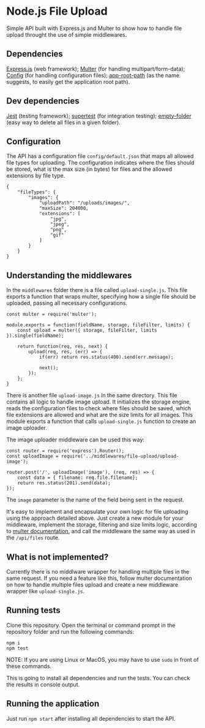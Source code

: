 # Node.js File Upload

Simple API built with Express.js and Multer to show how to handle file upload throught the use of simple middlewares.

## Dependencies

[Express.js](https://expressjs.com/) (web framework);
[Multer](https://www.npmjs.com/package/multer) (for handling multipart/form-data);
[Config](https://www.npmjs.com/package/config) (for handling configuration files);
[app-root-path](https://www.npmjs.com/package/app-root-path) (as the name suggests, to easily get the application root path).

## Dev dependencies

[Jest](https://www.npmjs.com/package/jest) (testing framework);
[supertest](https://github.com/visionmedia/supertest) (for integration testing);
[empty-folder](https://www.npmjs.com/package/empty-folder) (easy way to delete all files in a given folder).

## Configuration

The API has a configuration file ```config/default.json``` that maps all allowed file types for uploading. The configuration indicates where the files should be stored, what is the max size (in bytes) for files and the allowed extensions by file type.

```
{
    "fileTypes": {
        "images": {
            "uploadPath": "/uploads/images/",
            "maxSize": 204800,
            "extensions": [
                "jpg",
                "jpeg",
                "png",
                "gif"
            ]
        }
    }
}
```

## Understanding the middlewares

In the ```middlewares``` folder there is a file called ```upload-single.js```. This file exports a function that wraps multer, specifying how a single file should be uploaded, passing all necessary configurations. 

```
const multer = require('multer');

module.exports = function(fieldName, storage, fileFilter, limits) {
    const upload = multer({ storage, fileFilter, limits }).single(fieldName);

    return function(req, res, next) {
        upload(req, res, (err) => {
            if(err) return res.status(400).send(err.message);

            next();
        });
    };
}
```

There is another file ```upload-image.js``` in the same directory. This file contains all logic to handle image upload. It initializes the storage engine, reads the configuration files to check where files should be saved, which file extensions are allowed and what are the size limits for all images. This module exports a function that calls ```upload-single.js``` function to create an image uploader.

The image uploader middleware can be used this way:

```
const router = require('express').Router();
const uploadImage = require('../middlewares/file-upload/upload-image');

router.post('/', uploadImage('image'), (req, res) => {
    const data = { filename: req.file.filename};
    return res.status(201).send(data);
});
```

The ```image``` parameter is the name of the field being sent in the request.

It's easy to implement and encapsulate your own logic for file uploading using the approach detailed above. Just create a new module for your middleware, implement the storage, filtering and size limits logic, according to [multer documentation](https://github.com/expressjs/multer/blob/master/README.md), and call the middleware the same way as used in the ```/api/files``` route.

## What is not implemented?

Currently there is no middlware wrapper for handling multiple files in the same request. If you need a feature like this, follow multer documentation on how to handle multiple files upload and create a new middleware wrapper like ```upload-single.js```.

## Running tests

Clone this repository. Open the terminal or command prompt in the repository folder and run the following commands:

```
npm i
npm test
```

NOTE: If you are using Linux or MacOS, you may have to use ```sudo``` in front of these commands.

This is going to install all dependencies and run the tests. You can check the results in console output.

## Running the application

Just run ```npm start``` after installing all dependencies to start the API.